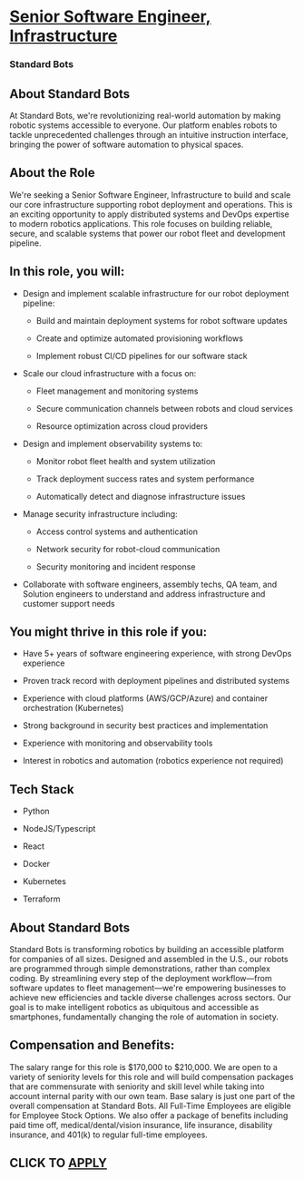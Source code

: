 # [Senior Software Engineer, Infrastructure](https://www.remotewlb.com/apply/senior-software-engineer-infrastructure-133168)  
### Standard Bots  
####  

## About Standard Bots

At Standard Bots, we're revolutionizing real-world automation by making robotic systems accessible to everyone. Our platform enables robots to tackle unprecedented challenges through an intuitive instruction interface, bringing the power of software automation to physical spaces.

## About the Role

We're seeking a Senior Software Engineer, Infrastructure to build and scale our core infrastructure supporting robot deployment and operations. This is an exciting opportunity to apply distributed systems and DevOps expertise to modern robotics applications. This role focuses on building reliable, secure, and scalable systems that power our robot fleet and development pipeline.

##  **In this role, you will:**

  * Design and implement scalable infrastructure for our robot deployment pipeline:

    * Build and maintain deployment systems for robot software updates

    * Create and optimize automated provisioning workflows

    * Implement robust CI/CD pipelines for our software stack

  * Scale our cloud infrastructure with a focus on:

    * Fleet management and monitoring systems

    * Secure communication channels between robots and cloud services

    * Resource optimization across cloud providers

  * Design and implement observability systems to:

    * Monitor robot fleet health and system utilization

    * Track deployment success rates and system performance

    * Automatically detect and diagnose infrastructure issues

  * Manage security infrastructure including:

    * Access control systems and authentication

    * Network security for robot-cloud communication

    * Security monitoring and incident response

  * Collaborate with software engineers, assembly techs, QA team, and Solution engineers to understand and address infrastructure and customer support needs

##  **You might thrive in this role if you:**

  * Have 5+ years of software engineering experience, with strong DevOps experience

  * Proven track record with deployment pipelines and distributed systems

  * Experience with cloud platforms (AWS/GCP/Azure) and container orchestration (Kubernetes)

  * Strong background in security best practices and implementation

  * Experience with monitoring and observability tools

  * Interest in robotics and automation (robotics experience not required)

## Tech Stack

  * Python

  * NodeJS/Typescript

  * React

  * Docker

  * Kubernetes

  * Terraform

## About Standard Bots

Standard Bots is transforming robotics by building an accessible platform for companies of all sizes. Designed and assembled in the U.S., our robots are programmed through simple demonstrations, rather than complex coding. By streamlining every step of the deployment workflow—from software updates to fleet management—we're empowering businesses to achieve new efficiencies and tackle diverse challenges across sectors. Our goal is to make intelligent robotics as ubiquitous and accessible as smartphones, fundamentally changing the role of automation in society.

## Compensation and Benefits:

The salary range for this role is $170,000 to $210,000. We are open to a variety of seniority levels for this role and will build compensation packages that are commensurate with seniority and skill level while taking into account internal parity with our own team. Base salary is just one part of the overall compensation at Standard Bots. All Full-Time Employees are eligible for Employee Stock Options. We also offer a package of benefits including paid time off, medical/dental/vision insurance, life insurance, disability insurance, and 401(k) to regular full-time employees.

  
## CLICK TO [APPLY](https://www.remotewlb.com/apply/senior-software-engineer-infrastructure-133168)

